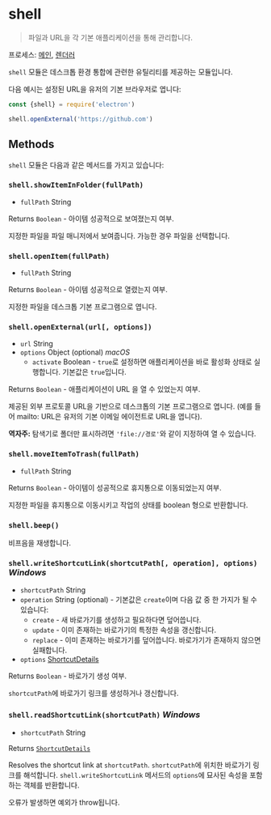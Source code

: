 # shell

> 파일과 URL을 각 기본 애플리케이션을 통해 관리합니다.

프로세스: [메인](../tutorial/quick-start.md#main-process), [렌더러](../tutorial/quick-start.md#renderer-process)

`shell` 모듈은 데스크톱 환경 통합에 관련한 유틸리티를 제공하는 모듈입니다.

다음 예시는 설정된 URL을 유저의 기본 브라우저로 엽니다:

```javascript
const {shell} = require('electron')

shell.openExternal('https://github.com')
```

## Methods

`shell` 모듈은 다음과 같은 메서드를 가지고 있습니다:

### `shell.showItemInFolder(fullPath)`

* `fullPath` String

Returns `Boolean` - 아이템 성공적으로 보여졌는지 여부.

지정한 파일을 파일 매니저에서 보여줍니다. 가능한 경우 파일을 선택합니다.

### `shell.openItem(fullPath)`

* `fullPath` String

Returns `Boolean` - 아이템 성공적으로 열렸는지 여부.

지정한 파일을 데스크톱 기본 프로그램으로 엽니다.

### `shell.openExternal(url[, options])`

* `url` String
* `options` Object (optional) _macOS_
  * `activate` Boolean - `true`로 설정하면 애플리케이션을 바로 활성화 상태로
    실행합니다. 기본값은 `true`입니다.

Returns `Boolean` - 애플리케이션이 URL 을 열 수 있었는지 여부.

제공된 외부 프로토콜 URL을 기반으로 데스크톱의 기본 프로그램으로 엽니다. (예를 들어
mailto: URL은 유저의 기본 이메일 에이전트로 URL을 엽니다).

**역자주:** 탐색기로 폴더만 표시하려면 `'file://경로'`와 같이 지정하여 열 수 있습니다.

### `shell.moveItemToTrash(fullPath)`

* `fullPath` String

Returns `Boolean` - 아이템이 성공적으로 휴지통으로 이동되었는지 여부.

지정한 파일을 휴지통으로 이동시키고 작업의 상태를 boolean 형으로 반환합니다.

### `shell.beep()`

비프음을 재생합니다.

### `shell.writeShortcutLink(shortcutPath[, operation], options)` _Windows_

* `shortcutPath` String
* `operation` String (optional) - 기본값은 `create`이며 다음 값 중 한 가지가 될 수
  있습니다:
  * `create` - 새 바로가기를 생성하고 필요하다면 덮어씁니다.
  * `update` - 이미 존재하는 바로가기의 특정한 속성을 갱신합니다.
  * `replace` - 이미 존재하는 바로가기를 덮어씁니다. 바로가기가 존재하지 않으면
    실패합니다.
* `options` [ShortcutDetails](structures/shortcut-details.md)

Returns `Boolean` - 바로가기 생성 여부.

`shortcutPath`에 바로가기 링크를 생성하거나 갱신합니다.

### `shell.readShortcutLink(shortcutPath)` _Windows_

* `shortcutPath` String

Returns [`ShortcutDetails`](structures/shortcut-details.md)

Resolves the shortcut link at `shortcutPath`.
`shortcutPath`에 위치한 바로가기 링크를 해석합니다. `shell.writeShortcutLink`
메서드의 `options`에 묘사된 속성을 포함하는 객체를 반환합니다.

오류가 발생하면 예외가 throw됩니다.
